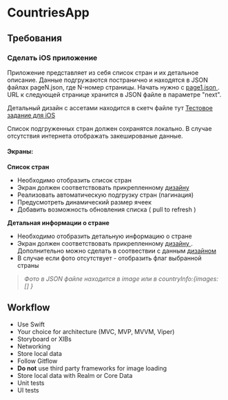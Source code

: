 #  CountriesApp

## Требования ##


### Сделать iOS приложение ###
Приложение представляет из себя список стран и их детальное описание.
Данные подгружаются постранично и находятся в JSON файлах pageN.json,  где N-номер страницы.
Начать нужно с 
[ page1.json ]( https://rawgit.com/NikitaAsabin/799e4502c9fc3e0ea7af439b2dfd88fa/raw/7f5c6c66358501f72fada21e04d75f64474a7888/page1.json ) . URL к следующей странице хранится в JSON файле в параметре "next".  

Детальный дизайн с ассетами находится в скетч файле тут [Тестовое задание для iOS](https://drive.google.com/file/d/1DwzFVFKsgTbrduPskJuDuWkQ_kggk9jO/view?usp=sharing)

Список подгруженных стран должен сохранятся локально.  В случае отсутствия интернета отображать закешированые данные.

#### Экраны: ####

**Список стран**

 * Необходимо отобразить список стран
 * Экран должен соответствовать прикрепленному [ дизайну ]( https://invis.io/BKDKMH76Q#/254298088_Countries_List )
 * Реализовать автоматическую подгрузку стран (пагинация)
 * Предусмотреть динамический размер ячеек
 * Добавить возможность обновления списка ( pull to refresh )
 
**Детальная информации о стране**

 * Необходимо отобразить детальную информацию о стране
 * Экран должен соответствовать прикрепленному [ дизайну ]( https://invis.io/BKDKMH76Q#/254298087_Country_Page ). Дополнительно можно сделать в соотвествии с данным [дизайном](https://invis.io/BKDKMH76Q#/254309438_Country_Page_2)
 * В случае если фото отсутствует - отобразить флаг выбранной страны

> *Фото в JSON файле находится в image или в countryInfo:{images: [] }*


## Workflow ##

* Use Swift
* Your choice for architecture (MVC, MVP, MVVM, Viper)
* Storyboard or XIBs
* Networking
* Store local data
* Follow Gitflow
* **Do not** use third party frameworks for image loading
* Store local data with Realm or Core Data
* Unit tests
* UI tests
